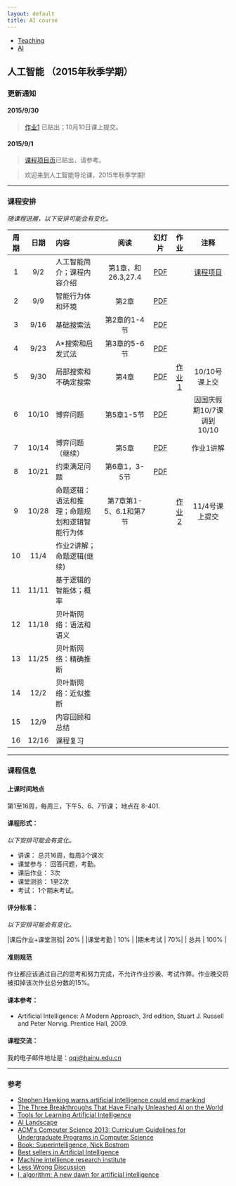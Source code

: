 ```yaml
---
layout: default
title: AI course
---
```


<ul class="breadcrumb">
<li><a href="/teaching/">Teaching</a> <span class="divider"></span></li>
<li><a href="/teaching/AI/">AI</a> <span class="divider"></span></li> 
</ul>

## 人工智能 （2015年秋季学期）

### 更新通知

#### 2015/9/30

> [作业1](HW1.pdf) 已贴出；10月10日课上提交。

#### 2015/9/1

> [课程项目页](project/)已贴出，请参考。

> 欢迎来到人工智能导论课，2015年秋季学期!

------

### 课程安排
*随课程进展，以下安排可能会有变化。*

| 周期       |日期      |  内容    | 阅读 |幻灯片  |作业     |  注释    |
|:---------:|:-------:|:---------|:--------:|:------:|:------:|:--------:|
|  1      | 9/2   | 人工智能简介；课程内容介绍    | 第1章，和26.3,27.4 | [PDF](lecture01.pdf) |     |  [课程项目](project/)          |
|  2      | 9/9  | 智能行为体和环境   | 第2章 | [PDF](lecture02.pdf)  |    |   |
|  3      | 9/16  | 基础搜索法 | 第2章的1-4节  | [PDF](lecture03.pdf)   |   |   |
|  4      | 9/23  | A*搜索和启发式法  | 第3章的5-6节 |[PDF](lecture04.pdf)  |    |   |
|  5      | 9/30  | 局部搜索和不确定搜索    |第4章  |[PDF](lecture05.pdf)    | [作业1](HW1.pdf)   | 10/10号课上交  |
|  6      | 10/10  | 博弈问题      |第5章1-5节  | [PDF](lecture06.pdf)    |   |因国庆假期10/7课调到10/10  |
|  7      | 10/14 | 博弈问题（继续）  | 第5章  |[PDF](lecture07.pdf)   |   |作业1讲解 |
|  8      | 10/21 | 约束满足问题   | 第6章1，3-5节  |[PDF](lecture08.pdf) |   | |
|  9      | 10/28  | 命题逻辑：语法和推理；命题规划和逻辑智能行为体        |第7章第1-5、6.1和第7节   |   | [作业2](HW2.pdf)  |11/4号课上提交 |
|  10     | 11/4 |  作业2讲解；命题逻辑(继续)    |   |  |   | |
|  11     | 11/11 | 基于逻辑的智能体；概率   |   |  |   | |
|  12     | 11/18 | 贝叶斯网络：语法和语义        |   |  |   | |
|  13     | 11/25  | 贝叶斯网络：精确推断          |   |   |   | |
|  14     | 12/2  | 贝叶斯网络：近似推断              |   |   |   | |
|  15     | 12/9 | 内容回顾和总结 |   |    |   | |
|  16     | 12/16 | 课程复习                  |   |   |   |  |


------

### 课程信息

#### 上课时间地点
第1至16周，每周三，下午5、6、7节课； 地点在 8-401.

#### 课程形式：
*以下安排可能会有变化。*

  - 讲课： 总共16周，每周3个课次
  - 课堂参与： 回答问题，考勤。
  - 课后作业：  3次
  - 课堂测验： 1至2次
  - 考试： 1个期末考试。

#### 评分标准：
*以下安排可能会有变化。*

|课后作业+课堂测验| 20% |
|课堂考勤 | 10% |
|期末考试 | 70%| 
| 总共 | 100% |
  
#### 准则规范
作业都应该通过自己的思考和努力完成，不允许作业抄袭、考试作弊。作业晚交将被扣掉该次作业总分数的15%。

#### 课本参考：
  - Artificial Intelligence: A Modern Approach, 3rd edition, Stuart J. Russell and Peter Norvig. Prentice Hall, 2009.
  
#### 课程交流：
我的电子邮件地址是：qqi@hainu.edu.cn


------

### 参考

- [Stephen Hawking warns artificial intelligence could end mankind](http://www.bbc.com/news/technology-30290540)
- [The Three Breakthroughs That Have Finally Unleashed AI on the World](http://www.wired.com/2014/10/future-of-artificial-intelligence)
- [Tools for Learning Artificial Intelligence](http://www.aispace.org/index.shtml)
- [AI Landscape](http://www.aaai.org/AILandscape)
- [ACM's Computer Science 2013: Curriculum Guidelines for Undergraduate Programs in Computer Science](http://www.acm.org/education/CS2013-final-report.pdf)
- [Book: Superintelligence, Nick Bostrom](http://www.amazon.com/gp/product/0199678111?tag=viglink20784-20&pldnSite=1)
- [Best sellers in Artificial Intelligence](http://www.amazon.com/gp/bestsellers/books/491300/ref=zg_b_bs_491300_1)
- [Machine intellience research institute](http://intelligence.org)
- [Less Wrong Discussion](http://lesswrong.com/r/discussion/)
- [I, algorithm: A new dawn for artificial intelligence](http://www.cs.washington.edu/news/TheNewAI_NewScientist.pdf)


